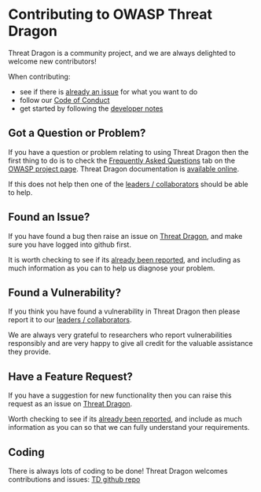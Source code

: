 # Contributing to OWASP Threat Dragon

Threat Dragon is a community project, and we are always delighted to welcome new contributors!

When contributing:

* see if there is [already an issue](https://github.com/OWASP/threat-dragon/issues) for what you want to do
* follow our [Code of Conduct](code_of_conduct.md)
* get started by following the [developer notes](https://owasp.org/www-project-threat-dragon/docs-2/local-development/)

## Got a Question or Problem?

If you have a question or problem relating to using Threat Dragon then the first thing to do is to check the
[Frequently Asked Questions](https://owasp.org/www-project-threat-dragon/#div-faqs) tab
on the [OWASP project page](https://owasp.org/www-project-threat-dragon/).
Threat Dragon documentation is [available online](https://owasp.org/www-project-threat-dragon/docs-2/).

If this does not help then one of the
[leaders / collaborators](https://github.com/OWASP/www-project-threat-dragon/blob/main/leaders.md)
should be able to help.

## Found an Issue?

If you have found a bug then raise an issue on
[Threat Dragon](https://github.com/OWASP/threat-dragon/issues/new?assignees=&labels=bug&template=bug_report.md&title=),
and make sure you have logged into github first.

It is worth checking to see if its [already been reported](https://github.com/OWASP/threat-dragon/issues),
and including as much information as you can to help us diagnose your problem.

## Found a Vulnerability?

If you think you have found a vulnerability in Threat Dragon then please report it to our
[leaders / collaborators](https://github.com/OWASP/www-project-threat-dragon/blob/main/leaders.md).

We are always very grateful to researchers who report vulnerabilities responsibly and are very happy
to give all credit for the valuable assistance they provide.

## Have a Feature Request?

If you have a suggestion for new functionality then you can raise this request as an issue on
[Threat Dragon](https://github.com/OWASP/threat-dragon/issues/new/choose).

Worth checking to see if its [already been reported](https://github.com/OWASP/threat-dragon/issues),
and include as much information as you can so that we can fully understand your requirements.

## Coding

There is always lots of coding to be done! Threat Dragon welcomes contributions and issues:
[TD github repo](https://github.com/OWASP/threat-dragon/issues)

